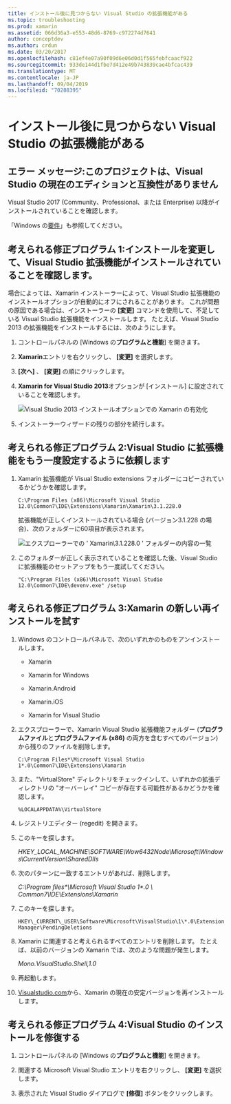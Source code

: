 ```yaml
---
title: インストール後に見つからない Visual Studio の拡張機能がある
ms.topic: troubleshooting
ms.prod: xamarin
ms.assetid: 066d36a3-e553-48d6-8769-c972274d7641
author: conceptdev
ms.author: crdun
ms.date: 03/20/2017
ms.openlocfilehash: c81ef4e07a90f09d6e06d0d1f565febfcaacf922
ms.sourcegitcommit: 933de144d1fbe7d412e49b743839cae4bfcac439
ms.translationtype: MT
ms.contentlocale: ja-JP
ms.lasthandoff: 09/04/2019
ms.locfileid: "70288395"
---
```

# <a name="missing-visual-studio-extensions-after-installation"></a>インストール後に見つからない Visual Studio の拡張機能がある

## <a name="error-message-this-project-is-incompatible-with-the-current-edition-of-visual-studio"></a>エラー メッセージ:このプロジェクトは、Visual Studio の現在のエディションと互換性がありません

Visual Studio 2017 (Community、Professional、または Enterprise) 以降がインストールされていることを確認します。

「Windows の[要件](~/cross-platform/get-started/requirements.md#windows-requirements)」も参照してください。

## <a name="possible-fix-1-change-the-installation-to-make-sure-the-visual-studio-extensions-are-installed"></a>考えられる修正プログラム 1:インストールを変更して、Visual Studio 拡張機能がインストールされていることを確認します。

場合によっては、Xamarin インストーラーによって、Visual Studio 拡張機能のインストールオプションが自動的にオフにされることがあります。 これが問題の原因である場合は、インストーラーの **[変更]** コマンドを使用して、不足している Visual Studio 拡張機能をインストールします。 たとえば、Visual Studio 2013 の拡張機能をインストールするには、次のようにします。

1. コントロールパネルの [Windows の**プログラムと機能**] を開きます。

2. **Xamarin**エントリを右クリックし、 **[変更]** を選択します。

3. **[次へ]** 、 **[変更]** の順にクリックします。

4. **Xamarin for Visual Studio 2013**オプションが [インストール] に設定されていることを確認します。

    ![](missing-vs-extensions-images/installer.png "Visual Studio 2013 インストールオプションでの Xamarin の有効化")

5. インストーラーウィザードの残りの部分を続行します。

## <a name="possible-fix-2-ask-visual-studio-to-set-up-the-extensions-again"></a>考えられる修正プログラム 2:Visual Studio に拡張機能をもう一度設定するように依頼します

1. Xamarin 拡張機能が Visual Studio extensions フォルダーにコピーされているかどうかを確認します。

    `C:\Program Files (x86)\Microsoft Visual Studio 12.0\Common7\IDE\Extensions\Xamarin\Xamarin\3.1.228.0`

    拡張機能が正しくインストールされている場合 (バージョン3.1.228 の場合)、次のフォルダーに60項目が表示されます。


    ![](missing-vs-extensions-images/folder.png "エクスプローラーでの ' Xamarin\3.1.228.0 ' フォルダーの内容の一覧")

2. このフォルダーが正しく表示されていることを確認した後、Visual Studio に拡張機能のセットアップをもう一度試してください。

    `"C:\Program Files (x86)\Microsoft Visual Studio 12.0\Common7\IDE\devenv.exe" /setup`

## <a name="possible-fix-3-try-a-fresh-reinstall-of-xamarin"></a>考えられる修正プログラム 3:Xamarin の新しい再インストールを試す

1. Windows のコントロールパネルで、次のいずれかのものをアンインストールします。

    * Xamarin

    * Xamarin for Windows

    * Xamarin.Android

    * Xamarin.iOS

    * Xamarin for Visual Studio

2. エクスプローラーで、Xamarin Visual Studio 拡張機能フォルダー (**プログラムファイル**と**プログラムファイル (x86)** の両方を含むすべてのバージョン) から残りのファイルを削除します。

    `C:\Program Files*\Microsoft Visual Studio 1*.0\Common7\IDE\Extensions\Xamarin`

3. また、"VirtualStore" ディレクトリをチェックインして、いずれかの拡張ディレクトリの "オーバーレイ" コピーが存在する可能性があるかどうかを確認します。

    `%LOCALAPPDATA%\VirtualStore`

4. レジストリエディター (regedit) を開きます。

5. このキーを探します。

    _HKEY\_LOCAL\_MACHINE\SOFTWARE\Wow6432Node\Microsoft\Windows\CurrentVersion\SharedDlls_

6. 次のパターンに一致するエントリがあれば、削除します。

    _C:\Program files\*\Microsoft Visual Studio 1\*.0 \ Common7\IDE\Extensions\Xamarin_

7. このキーを探します。

    `HKEY\_CURRENT\_USER\Software\Microsoft\VisualStudio\1\*.0\ExtensionManager\PendingDeletions`

8. Xamarin に関連すると考えられるすべてのエントリを削除します。 たとえば、以前のバージョンの Xamarin では、次のような問題が発生します。

    _Mono.VisualStudio.Shell,1.0_

9. 再起動します。

10. [Visualstudio.com](https://visualstudio.com/xamarin)から、Xamarin の現在の安定バージョンを再インストールします。

## <a name="possible-fix-4-repair-visual-studio-installation"></a>考えられる修正プログラム 4:Visual Studio のインストールを修復する

1. コントロールパネルの [Windows の**プログラムと機能**] を開きます。

2. 関連する Microsoft Visual Studio エントリを右クリックし、 **[変更]** を選択します。

3. 表示された Visual Studio ダイアログで **[修復]** ボタンをクリックします。
